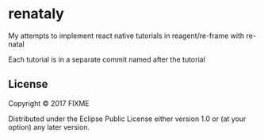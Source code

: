 # renataly

My attempts to implement react native tutorials in reagent/re-frame with re-natal

Each tutorial is in a separate commit named after the tutorial

## License

Copyright © 2017 FIXME

Distributed under the Eclipse Public License either version 1.0 or (at
your option) any later version.
